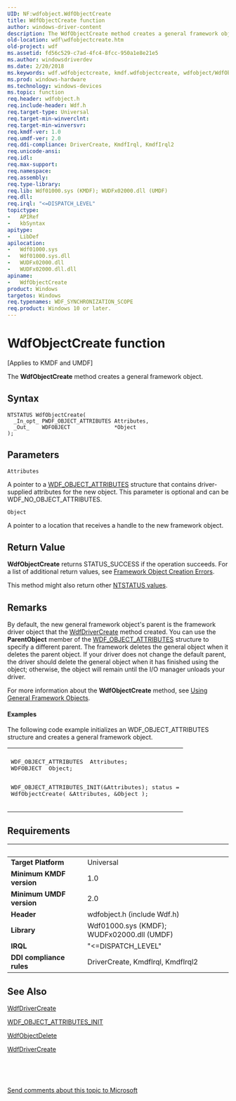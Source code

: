 ```yaml
---
UID: NF:wdfobject.WdfObjectCreate
title: WdfObjectCreate function
author: windows-driver-content
description: The WdfObjectCreate method creates a general framework object.
old-location: wdf\wdfobjectcreate.htm
old-project: wdf
ms.assetid: fd56c529-c7ad-4fc4-8fcc-950a1e8e21e5
ms.author: windowsdriverdev
ms.date: 2/20/2018
ms.keywords: wdf.wdfobjectcreate, kmdf.wdfobjectcreate, wdfobject/WdfObjectCreate, WdfObjectCreate method, DFGenObjectRef_6d84af32-c9c6-4327-be42-cda437dc80a1.xml, WdfObjectCreate
ms.prod: windows-hardware
ms.technology: windows-devices
ms.topic: function
req.header: wdfobject.h
req.include-header: Wdf.h
req.target-type: Universal
req.target-min-winverclnt: 
req.target-min-winversvr: 
req.kmdf-ver: 1.0
req.umdf-ver: 2.0
req.ddi-compliance: DriverCreate, KmdfIrql, KmdfIrql2
req.unicode-ansi: 
req.idl: 
req.max-support: 
req.namespace: 
req.assembly: 
req.type-library: 
req.lib: Wdf01000.sys (KMDF); WUDFx02000.dll (UMDF)
req.dll: 
req.irql: "<=DISPATCH_LEVEL"
topictype:
-	APIRef
-	kbSyntax
apitype:
-	LibDef
apilocation:
-	Wdf01000.sys
-	Wdf01000.sys.dll
-	WUDFx02000.dll
-	WUDFx02000.dll.dll
apiname:
-	WdfObjectCreate
product: Windows
targetos: Windows
req.typenames: WDF_SYNCHRONIZATION_SCOPE
req.product: Windows 10 or later.
---
```



# WdfObjectCreate function
<p class="CCE_Message">[Applies to KMDF and UMDF]

The <b>WdfObjectCreate</b> method creates a general framework object.

## Syntax

````
NTSTATUS WdfObjectCreate(
  _In_opt_ PWDF_OBJECT_ATTRIBUTES Attributes,
  _Out_    WDFOBJECT              *Object
);
````

## Parameters

`Attributes`

A pointer to a <a href="..\wdfobject\ns-wdfobject-_wdf_object_attributes.md">WDF_OBJECT_ATTRIBUTES</a> structure that contains driver-supplied attributes for the new object. This parameter is optional and can be WDF_NO_OBJECT_ATTRIBUTES.

`Object`

A pointer to a location that receives a handle to the new framework object.


## Return Value

<b>WdfObjectCreate</b> returns STATUS_SUCCESS if the operation succeeds. For a list of additional return values, see <a href="https://msdn.microsoft.com/f5345c88-1c3a-4b32-9c93-c252713f7641">Framework Object Creation Errors</a>.

This method might also return other <a href="https://msdn.microsoft.com/library/windows/hardware/ff557697">NTSTATUS values</a>.

## Remarks

By default, the new general framework object's parent is the framework driver object that the <a href="..\wdfdriver\nf-wdfdriver-wdfdrivercreate.md">WdfDriverCreate</a> method created. You can use the <b>ParentObject</b> member of the <a href="..\wdfobject\ns-wdfobject-_wdf_object_attributes.md">WDF_OBJECT_ATTRIBUTES</a> structure to specify a different parent. The framework deletes the general object when it deletes the parent object. If your driver does not change the default parent, the driver should delete the general object when it has finished using the object; otherwise, the object will remain until the I/O manager unloads your driver. 

For more information about the <b>WdfObjectCreate</b> method, see <a href="https://msdn.microsoft.com/d3356d3f-8110-44dd-b4a2-36265f5a1714">Using General Framework Objects</a>.


#### Examples

The following code example initializes an WDF_OBJECT_ATTRIBUTES structure and creates a general framework object.

<div class="code"><span codelanguage=""><table>
<tr>
<th></th>
</tr>
<tr>
<td>
<pre>WDF_OBJECT_ATTRIBUTES  Attributes;
WDFOBJECT  Object;

WDF_OBJECT_ATTRIBUTES_INIT(&amp;Attributes);
status = WdfObjectCreate(
                         &amp;Attributes,
                         &amp;Object
                         );</pre>
</td>
</tr>
</table></span></div>

## Requirements
| &nbsp; | &nbsp; |
| ---- |:---- |
| **Target Platform** | Universal |
| **Minimum KMDF version** | 1.0 |
| **Minimum UMDF version** | 2.0 |
| **Header** | wdfobject.h (include Wdf.h) |
| **Library** | Wdf01000.sys (KMDF); WUDFx02000.dll (UMDF) |
| **IRQL** | "<=DISPATCH_LEVEL" |
| **DDI compliance rules** | DriverCreate, KmdfIrql, KmdfIrql2 |

## See Also

<a href="..\wdfdriver\nf-wdfdriver-wdfdrivercreate.md">WdfDriverCreate</a>



<a href="..\wdfobject\nf-wdfobject-wdf_object_attributes_init.md">WDF_OBJECT_ATTRIBUTES_INIT</a>



<a href="..\wdfobject\nf-wdfobject-wdfobjectdelete.md">WdfObjectDelete</a>



<a href="..\wdfdriver\nf-wdfdriver-wdfdrivercreate.md">WdfDriverCreate</a>



 

 

<a href="mailto:wsddocfb@microsoft.com?subject=Documentation%20feedback [wdf\wdf]:%20WdfObjectCreate method%20 RELEASE:%20(2/20/2018)&amp;body=%0A%0APRIVACY STATEMENT%0A%0AWe use your feedback to improve the documentation. We don't use your email address for any other purpose, and we'll remove your email address from our system after the issue that you're reporting is fixed. While we're working to fix this issue, we might send you an email message to ask for more info. Later, we might also send you an email message to let you know that we've addressed your feedback.%0A%0AFor more info about Microsoft's privacy policy, see http://privacy.microsoft.com/en-us/default.aspx." title="Send comments about this topic to Microsoft">Send comments about this topic to Microsoft</a>